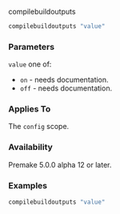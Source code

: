 compilebuildoutputs

```lua
compilebuildoutputs "value"
```

### Parameters ###

`value` one of:
* `on`  - needs documentation.
* `off` - needs documentation.

### Applies To ###

The `config` scope.

### Availability ###

Premake 5.0.0 alpha 12 or later.

### Examples ###

```lua
compilebuildoutputs "value"
```

